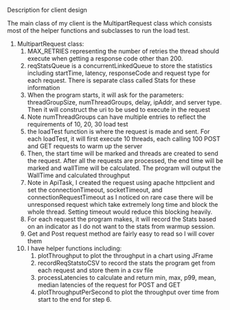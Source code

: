 Description for client design

The main class of my client is the MultipartRequest class which consists most of the helper functions and subclasses to run the load test. 

1. MultipartRequest class:
   1.  MAX_RETRIES representing the number of retries the thread should execute when getting a response code other than 200. 
   2. reqStatsQueue is a concurrentLinkedQueue to store the statistics including startTime, latency, responseCode and request type for each request. There is separate class called Stats for these information
   3. When the program starts, it will ask for the parameters: threadGroupSize, numThreadGroups, delay, ipAddr, and server type. Then it will construct the uri to be used to execute in the request
   4. Note numThreadGroups can have multiple entries to reflect the requirements of 10, 20, 30 load test
   5. the loadTest function is where the request is made and sent. For each loadTest, it will first execute 10 threads, each calling 100 POST and GET requests to warm up the server
   6. Then, the start time will be marked and threads are created to send the request. After all the requests are processed, the end time will be marked and wallTime will be calculated. The program will output the WallTime and calculated throughput
   7. Note in ApiTask, I created the request using apache httpclient and set the connectionTimeout, socketTimeout, and connectionRequestTimeout as I noticed on rare case there will be unresponsed request which take extremely long time and block the whole thread. Setting timeout would reduce this blocking heavily.
   8. For each request the program makes, it will record the Stats based on an indicator as I do not want to the stats from warmup session.
   9. Get and Post request method are fairly easy to read so I will cover them
   10. I have helper functions including:
       1. plotThroughput to plot the throughput in a chart using JFrame
       2. recordReqStatstoCSV to record the stats the program get from each request and store them in a csv file
       3. processLatencies to calculate and return min, max, p99, mean, median latencies of the request for POST and GET
       4. plotThroughputPerSecond to plot the throughput over time from start to the end for step 6.